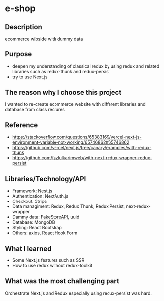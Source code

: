 # e-shop

## Description

ecommerce wibside with dummy data

## Purpose

- deepen my understanding of classical redux by using redux and related libraries such as redux-thunk and redux-persist
- try to use Next.js

## The reason why I choose this project

I wanted to re-create ecommerce website with different libraries and database from class rectures

## Reference

- https://stackoverflow.com/questions/65383169/vercel-next-js-environment-variable-not-working/65746862#65746862
- https://github.com/vercel/next.js/tree/canary/examples/with-redux-thunk
- https://github.com/fazlulkarimweb/with-next-redux-wrapper-redux-persist

## Libraries/Technology/API

- Framework: Nest.js
- Authentication: NextAuth.js
- Checkout: Stripe
- Data managiment: Redux, Redux Thunk, Redux Persist, next-redux-wrapper
- Dammy data: [FakeStoreAPI](https://fakestoreapi.com/docs), uuid
- Database: MongoDB
- Styling: React Bootstrap
- Others: axios, React Hook Form

## What I learned

- Some Next.js features such as SSR
- How to use redux without redux-toolkit

## What was the most challenging part

Orchestrate Next.js and Redux especially using redux-persist was hard.
